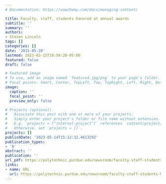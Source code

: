 ```yaml
---
# Documentation: https://wowchemy.com/docs/managing-content/

title: Faculty, staff, students honored at annual awards
subtitle: ''
summary: ''
authors:
- Steven Lincoln
tags: []
categories: []
date: '2015-05-20'
lastmod: 2021-02-15T18:58:20-05:00
featured: false
draft: false

# Featured image
# To use, add an image named `featured.jpg/png` to your page's folder.
# Focal points: Smart, Center, TopLeft, Top, TopRight, Left, Right, BottomLeft, Bottom, BottomRight.
image:
  caption: ''
  focal_point: ''
  preview_only: false

# Projects (optional).
#   Associate this post with one or more of your projects.
#   Simply enter your project's folder or file name without extension.
#   E.g. `projects = ["internal-project"]` references `content/project/deep-learning/index.md`.
#   Otherwise, set `projects = []`.
projects: []
publishDate: '2023-05-14T15:12:32.461329Z'
publication_types:
- '0'
abstract: ''
publication: ''
url_pdf: https://polytechnic.purdue.edu/newsroom/faculty-staff-students-honored-at-annual-awards
links:
- name: URL
  url: https://polytechnic.purdue.edu/newsroom/faculty-staff-students-honored-at-annual-awards
---
```

